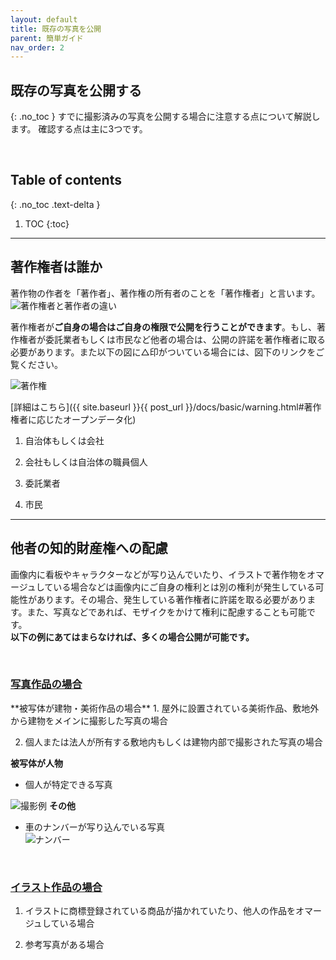 ```yaml
---
layout: default
title: 既存の写真を公開
parent: 簡単ガイド
nav_order: 2
---
```


## 既存の写真を公開する
{: .no_toc }
すでに撮影済みの写真を公開する場合に注意する点について解説します。
確認する点は主に3つです。




<br>


## Table of contents
{: .no_toc .text-delta }

1. TOC
{:toc}
---

## 著作権者は誰か
著作物の作者を「著作者」、著作権の所有者のことを「著作権者」と言います。
![著作権者と著作者の違い]({{site.baseurl}}/picture/diff.png)

著作権者が**ご自身の場合はご自身の権限で公開を行うことができます**。もし、著作権者が委託業者もしくは市民など他者の場合は、公開の許諾を著作権者に取る必要があります。また以下の図に△印がついている場合には、図下のリンクをご覧ください。

![著作権]({{site.baseurl}}/picture/license2.png)


 [詳細はこちら]({{ site.baseurl }}{{ post_url }}/docs/basic/warning.html#著作権者に応じたオープンデータ化)
1. 自治体もしくは会社  

2. 会社もしくは自治体の職員個人

3. 委託業者  

4. 市民  

---


## 他者の知的財産権への配慮    
画像内に看板やキャラクターなどが写り込んでいたり、イラストで著作物をオマージュしている場合などは画像内にご自身の権利とは別の権利が発生している可能性があります。その場合、発生している著作権者に許諾を取る必要があります。また、写真などであれば、モザイクをかけて権利に配慮することも可能です。  
**以下の例にあてはまらなければ、多くの場合公開が可能です。**

<br>

<h3><u> 写真作品の場合</u></h3>   
**被写体が建物・美術作品の場合**  
1. 屋外に設置されている美術作品、敷地外から建物をメインに撮影した写真の場合  

 2. 個人または法人が所有する敷地内もしくは建物内部で撮影された写真の場合  
 
 **被写体が人物**  
 -  個人が特定できる写真   

![撮影例]({{site.baseurl}}/picture/trademark.jpg)
**その他**
- 車のナンバーが写り込んでいる写真  
 ![ナンバー]({{site.baseurl}}/picture/car.jpg)


<br>

<h3><u>イラスト作品の場合</u></h3>  

1. イラストに商標登録されている商品が描かれていたり、他人の作品をオマージュしている場合  

2. 参考写真がある場合

